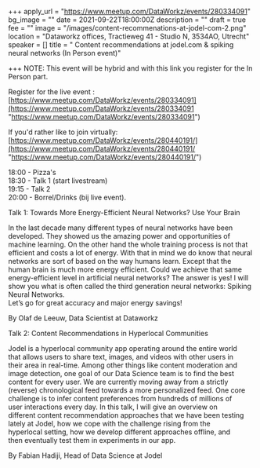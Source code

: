 +++
apply_url = "https://www.meetup.com/DataWorkz/events/280334091"
bg_image = ""
date = 2021-09-22T18:00:00Z
description = ""
draft = true
fee = ""
image = "/images/content-recommenations-at-jodel-com-2.png"
location = "Dataworkz offices, Tractieweg 41 - Studio N, 3534AO, Utrecht"
speaker = []
title = " Content recommendations at jodel.com & spiking neural networks (In Person event)"

+++
NOTE: This event will be hybrid and with this link you register for the In Person part.

Register for the live event : [https://www.meetup.com/DataWorkz/events/280334091](https://www.meetup.com/DataWorkz/events/280334091 "https://www.meetup.com/DataWorkz/events/280334091")

If you'd rather like to join virtually: [https://www.meetup.com/DataWorkz/events/280440191/](https://www.meetup.com/DataWorkz/events/280440191/ "https://www.meetup.com/DataWorkz/events/280440191/")  
  
18:00 - Pizza's  
18:30 - Talk 1 (start livestream)  
19:15 - Talk 2  
20:00 - Borrel/Drinks (bij live event).  
  
Talk 1: Towards More Energy-Efficient Neural Networks? Use Your Brain  
  
In the last decade many different types of neural networks have been developed. They showed us the amazing power and opportunities of machine learning. On the other hand the whole training process is not that efficient and costs a lot of energy. With that in mind we do know that neural networks are sort of based on the way humans learn. Except that the human brain is much more energy efficient. Could we achieve that same energy-efficient level in artificial neural networks? The answer is yes! I will show you what is often called the third generation neural networks: Spiking Neural Networks.  
Let’s go for great accuracy and major energy savings!  
  
By Olaf de Leeuw, Data Scientist at Dataworkz  
  
Talk 2: Content Recommendations in Hyperlocal Communities  
  
Jodel is a hyperlocal community app operating around the entire world  
that allows users to share text, images, and videos with other users in  
their area in real-time. Among other things like content moderation and  
image detection, one goal of our Data Science team is to find the best  
content for every user. We are currently moving away from a strictly  
(reverse) chronological feed towards a more personalized feed. One core  
challenge is to infer content preferences from hundreds of millions of  
user interactions every day. In this talk, I will give an overview on  
different content recommendation approaches that we have been testing  
lately at Jodel, how we cope with the challenge rising from the  
hyperlocal setting, how we develop different approaches offline, and  
then eventually test them in experiments in our app.  
  
By Fabian Hadiji, Head of Data Science at Jodel